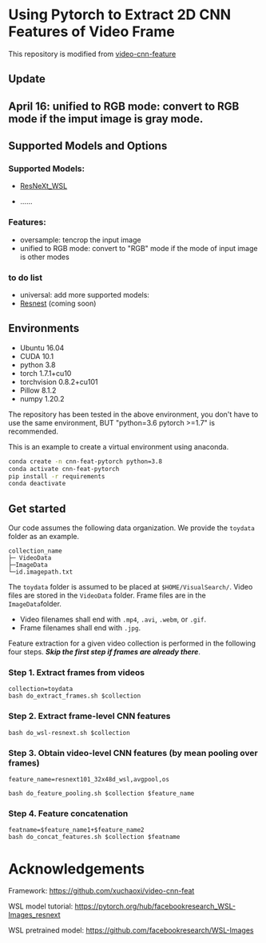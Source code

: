 # Using Pytorch to Extract 2D CNN Features of Video Frame
This repository is modified from [video-cnn-feature](https://github.com/xuchaoxi/video-cnn-feat)

## Update
## April 16: unified to RGB mode: convert to RGB mode if the imput image is gray mode.

## Supported Models and Options
### Supported Models:
* [ResNeXt_WSL](https://github.com/facebookresearch/WSL-Images)

* ……

### Features:
 - oversample: tencrop the input image
 - unified to RGB mode: convert to "RGB" mode if the mode of input image is other modes

<!-- * oversample -->

### to do list
 - universal: add more supported models:
 -  [Resnest](https://github.com/zhanghang1989/ResNeSt) (coming soon)


## Environments
* Ubuntu 16.04
* CUDA 10.1
* python 3.8
* torch 1.7.1+cu10
* torchvision 0.8.2+cu101
* Pillow 8.1.2
* numpy 1.20.2

The repository has been tested in the above environment, you don't have to use the same environment, BUT "python=3.6 pytorch >=1.7" is recommended.

This is an example to create a virtual environment using anaconda.
```bash
conda create -n cnn-feat-pytorch python=3.8
conda activate cnn-feat-pytorch
pip install -r requirements 
conda deactivate
```



<!-- # Extracting CNN features from video frames by MXNet

The `video-cnn-feat` toolbox provides python code and scripts for extracting CNN features from video frames by pre-trained [MXNet](http://mxnet.incubator.apache.org/) models. We have used this toolbox for our [winning solution](https://www-nlpir.nist.gov/projects/tvpubs/tv18.papers/rucmm.pdf) at TRECVID 2018 ad-hoc video search (AVS) task and in our [W2VV++](https://dl.acm.org/citation.cfm?doid=3343031.3350906) paper.

## Requirements

### Environments

* Ubuntu 16.04
* CUDA 9.0
* python 2.7
* opencv-python
* mxnet-cu90 
* numpy

We used virtualenv to setup a deep learning workspace that supports MXNet. Run the following script to install the required packages.
```
virtualenv --system-site-packages ~/cnn_feat
source ~/cnn_feat/bin/activate
pip install -r requirements.txt
deactivate
``` -->

<!-- ### MXNet models

#### 1. ResNet-152 from the MXNet model zoo

```
# Download resnet-152 model pre-trained on imagenet-11k
./do_download_resnet152_11k.sh

# Download resnet-152 model pre-trained on imagenet-1k
./do_download_resnet152_1k.sh
```

#### 2. ResNeXt-101 from MediaMill, University of Amsterdam

Send a request to `xirong ATrucDOTeduDOTcn` for the model link. Please read the [ImageNet Shuffle](https://dl.acm.org/citation.cfm?id=2912036) paper for technical details. -->

## Get started

Our code assumes the following data organization. We provide the `toydata` folder as an example.
```
collection_name
├─ VideoData
├─ImageData
└─id.imagepath.txt
```
The `toydata` folder is assumed to be placed at `$HOME/VisualSearch/`. Video files are stored in the `VideoData` folder. Frame files are in the `ImageData`folder. 
+ Video filenames shall end with `.mp4`, `.avi`, `.webm`, or `.gif`.
+ Frame filenames shall end with `.jpg`.

Feature extraction for a given video collection is performed in the following four steps. ***Skip the first step if frames are already there***. 

### Step 1. Extract frames from videos 


```
collection=toydata
bash do_extract_frames.sh $collection
```

### Step 2. Extract frame-level CNN features

```
bash do_wsl-resnext.sh $collection
```

### Step 3. Obtain video-level CNN features (by mean pooling over frames)
```
feature_name=resnext101_32x48d_wsl,avgpool,os

bash do_feature_pooling.sh $collection $feature_name
```

### Step 4. Feature concatenation
```
featname=$feature_name1+$feature_name2
bash do_concat_features.sh $collection $featname
```


# Acknowledgements
Framework: https://github.com/xuchaoxi/video-cnn-feat

WSL model tutorial: https://pytorch.org/hub/facebookresearch_WSL-Images_resnext

WSL pretrained model: https://github.com/facebookresearch/WSL-Images


